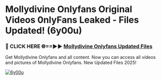 # Mollydivine Onlyfans Original Videos 0nlyFans Leaked - Files Updated! (6y00u)

<h3>🔴 CLICK HERE 🌐==►► <a href="https://tinyurl.com/ehrbuxhb" rel="nofollow">Mollydivine Onlyfans Updated Files</a></h3>

Get Mollydivine Onlyfans and all content. Now you can access all videos and pictures of Mollydivine Onlyfans. New Updated Files 2025!

[![6y00u](https://i.imgur.com/lVYEuWS.gif)](https://tinyurl.com/ehrbuxhb)
